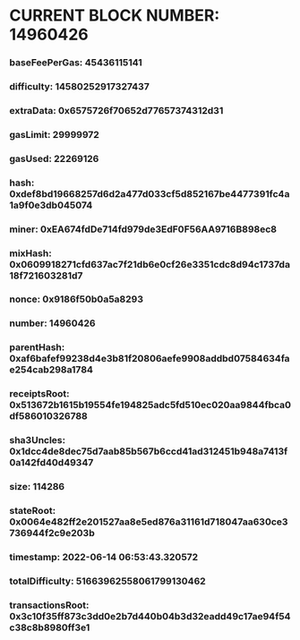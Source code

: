# CURRENT BLOCK NUMBER: 14960426

### baseFeePerGas: 45436115141
### difficulty: 14580252917327437
### extraData: 0x6575726f70652d77657374312d31
### gasLimit: 29999972
### gasUsed: 22269126
### hash: 0xdef8bd19668257d6d2a477d033cf5d852167be4477391fc4a1a9f0e3db045074
### miner: 0xEA674fdDe714fd979de3EdF0F56AA9716B898ec8
### mixHash: 0x0609918271cfd637ac7f21db6e0cf26e3351cdc8d94c1737da18f721603281d7
### nonce: 0x9186f50b0a5a8293
### number: 14960426
### parentHash: 0xaf6bafef99238d4e3b81f20806aefe9908addbd07584634fae254cab298a1784
### receiptsRoot: 0x513672b1615b19554fe194825adc5fd510ec020aa9844fbca0df586010326788
### sha3Uncles: 0x1dcc4de8dec75d7aab85b567b6ccd41ad312451b948a7413f0a142fd40d49347
### size: 114286
### stateRoot: 0x0064e482ff2e201527aa8e5ed876a31161d718047aa630ce3736944f2c9e203b
### timestamp: 2022-06-14 06:53:43.320572
### totalDifficulty: 51663962558061799130462
### transactionsRoot: 0x3c10f35ff873c3dd0e2b7d440b04b3d32eadd49c17ae94f54c38c8b8980ff3e1
